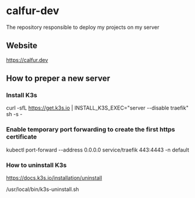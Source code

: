 # calfur-dev
The repository responsible to deploy my projects on my server

## Website
https://calfur.dev

## How to preper a new server

### Install K3s

curl -sfL https://get.k3s.io | INSTALL_K3S_EXEC="server --disable traefik" sh -s -

### Enable temporary port forwarding to create the first https certificate

kubectl port-forward --address 0.0.0.0 service/traefik 443:4443 -n default

### How to uninstall K3s
https://docs.k3s.io/installation/uninstall

/usr/local/bin/k3s-uninstall.sh
